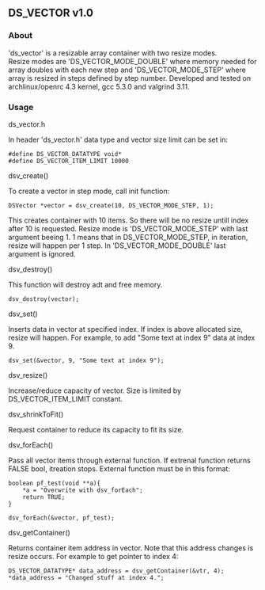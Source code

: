 ## DS_VECTOR v1.0


### About

'ds_vector' is a resizable array container with two resize modes.  
Resize modes are 'DS_VECTOR_MODE_DOUBLE' where memory needed for array doubles
with each new step and 'DS_VECTOR_MODE_STEP' where array is resized in steps 
defined by step number. Developed and tested on archlinux/openrc 4.3 kernel, gcc 5.3.0 and valgrind 3.11. 


### Usage

ds_vector.h

In header 'ds_vector.h' data type and vector size limit can be set in:

    #define DS_VECTOR_DATATYPE void*
    #define DS_VECTOR_ITEM_LIMIT 10000


dsv_create()

To create a vector in step mode, call init function:

    DSVector *vector = dsv_create(10, DS_VECTOR_MODE_STEP, 1);

This creates container with 10 items. So there will be no resize untill index 
after 10 is requested. Resize mode is 'DS_VECTOR_MODE_STEP' with last argument
beeing 1. 1 means that in DS_VECTOR_MODE_STEP, in iteration, resize will 
happen per 1 step. In 'DS_VECTOR_MODE_DOUBLE' last argument is ignored.


dsv_destroy()

This function will destroy adt and free memory.

    dsv_destroy(vector);


dsv_set()

Inserts data in vector at specified index. If index is above allocated size,
resize will happen. For example, to add "Some text at index 9" data at index 9.

    dsv_set(&vector, 9, "Some text at index 9");


dsv_resize()

Increase/reduce capacity of vector. Size is limited by DS_VECTOR_ITEM_LIMIT 
constant. 


dsv_shrinkToFit()

Request container to reduce its capacity to fit its size.


dsv_forEach()

Pass all vector items through external function. If extrenal function returns 
FALSE bool, itreation stops. External function must be in this format:
    
    boolean pf_test(void **a){
        *a = "Overwrite with dsv_forEach";    
        return TRUE;
    }  

    dsv_forEach(&vector, pf_test);


dsv_getContainer()

Returns container item address in vector. Note that this address changes
is resize occurs. For example to get pointer to index 4:

    DS_VECTOR_DATATYPE* data_address = dsv_getContainer(&vtr, 4);
    *data_address = "Changed stuff at index 4.";

